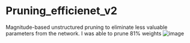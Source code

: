 # Pruning_efficienet_v2
Magnitude-based unstructured pruning to eliminate less valuable parameters from the network. I was able to prune 81% weights
![image](https://github.com/amitpant7/Pruning_efficienet_v2/assets/50907565/89190bb7-59a3-4a35-ade5-fd2d76401df8)
